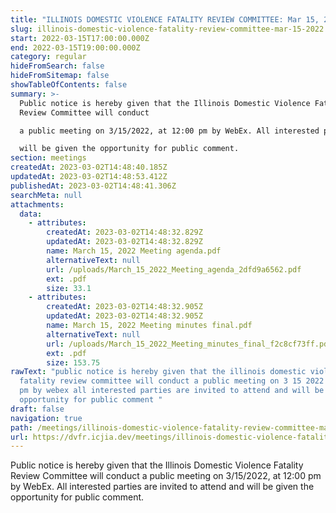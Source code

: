 ```yaml
---
title: "ILLINOIS DOMESTIC VIOLENCE FATALITY REVIEW COMMITTEE: Mar 15, 2022"
slug: illinois-domestic-violence-fatality-review-committee-mar-15-2022
start: 2022-03-15T17:00:00.000Z
end: 2022-03-15T19:00:00.000Z
category: regular
hideFromSearch: false
hideFromSitemap: false
showTableOfContents: false
summary: >-
  Public notice is hereby given that the Illinois Domestic Violence Fatality
  Review Committee will conduct

  a public meeting on 3/15/2022, at 12:00 pm by WebEx. All interested parties are invited to attend and

  will be given the opportunity for public comment.
section: meetings
createdAt: 2023-03-02T14:48:40.185Z
updatedAt: 2023-03-02T14:48:53.412Z
publishedAt: 2023-03-02T14:48:41.306Z
searchMeta: null
attachments:
  data:
    - attributes:
        createdAt: 2023-03-02T14:48:32.829Z
        updatedAt: 2023-03-02T14:48:32.829Z
        name: March 15, 2022 Meeting agenda.pdf
        alternativeText: null
        url: /uploads/March_15_2022_Meeting_agenda_2dfd9a6562.pdf
        ext: .pdf
        size: 33.1
    - attributes:
        createdAt: 2023-03-02T14:48:32.905Z
        updatedAt: 2023-03-02T14:48:32.905Z
        name: March 15, 2022 Meeting minutes final.pdf
        alternativeText: null
        url: /uploads/March_15_2022_Meeting_minutes_final_f2c8cf73ff.pdf
        ext: .pdf
        size: 153.75
rawText: "public notice is hereby given that the illinois domestic violence
  fatality review committee will conduct a public meeting on 3 15 2022 at 12 00
  pm by webex all interested parties are invited to attend and will be given the
  opportunity for public comment "
draft: false
navigation: true
path: /meetings/illinois-domestic-violence-fatality-review-committee-mar-15-2022
url: https://dvfr.icjia.dev/meetings/illinois-domestic-violence-fatality-review-committee-mar-15-2022
---
```


Public notice is hereby given that the Illinois Domestic Violence Fatality Review Committee will conduct
a public meeting on 3/15/2022, at 12:00 pm by WebEx. All interested parties are invited to attend and
will be given the opportunity for public comment.
